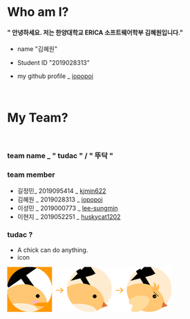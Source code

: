
# Who am I?


#### " 안녕하세요. 저는 한양대학교 ERICA 소프트웨어학부 김혜원입니다."

* name "김혜원"

* Student ID "2019028313"

* my github profile _ [ iopopoi ](https://iopopoi.github.io/)

<br>

# My Team?
<br>

### team name   _  " tudac " / " 뚜닥 "
### team member

* 길정민_ 2019095414 
_  [kjmin622](https://kjmin622.github.io/)
* 김혜원 _ 2019028313
_  [iopopoi](https://iopopoi.github.io/)
* 이성민 _ 2019000773
_ [lee-sungmin](https://lee-sungmin.github.io/)
* 이현지 _ 2019052251
_ [huskycat1202](https://huskycat1202.github.io/)
  

### tudac ?
* A chick can do anything.
* icon
<img src = "./image/C_icon.png" width="380">